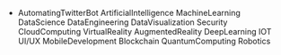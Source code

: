 * AutomatingTwitterBot
ArtificialIntelligence
MachineLearning
DataScience
DataEngineering
DataVisualization
Security
CloudComputing
VirtualReality
AugmentedReality
DeepLearning
IOT
UI/UX
MobileDevelopment
Blockchain
QuantumComputing
Robotics
